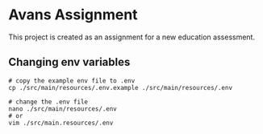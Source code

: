 # Avans Assignment

This project is created as an assignment for a new education assessment.

## Changing env variables

```
# copy the example env file to .env
cp ./src/main/resources/.env.example ./src/main/resources/.env

# change the .env file
nano ./src/main/resources/.env
# or
vim ./src/main.resources/.env
```